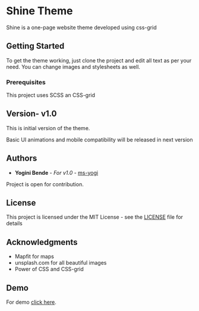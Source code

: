 

# Shine Theme

Shine is a one-page website theme developed using css-grid

## Getting Started

To get the theme working, just clone the project and edit all text as per your need. You can change images and stylesheets as well.

### Prerequisites

This project uses SCSS an CSS-grid

## Version- v1.0

This is initial version of the theme. 

Basic UI animations and mobile compatibility will be released in next version

## Authors

* **Yogini Bende** - *For v1.0* - [ms-yogi](https://github.com/ms-yogi)

Project is open for contribution.

## License

This project is licensed under the MIT License - see the [LICENSE](LICENSE) file for details

## Acknowledgments

* Mapfit for maps
* unsplash.com for all beautiful images
* Power of CSS and CSS-grid


## Demo

For demo [click here](http://yoginibende.me/).

